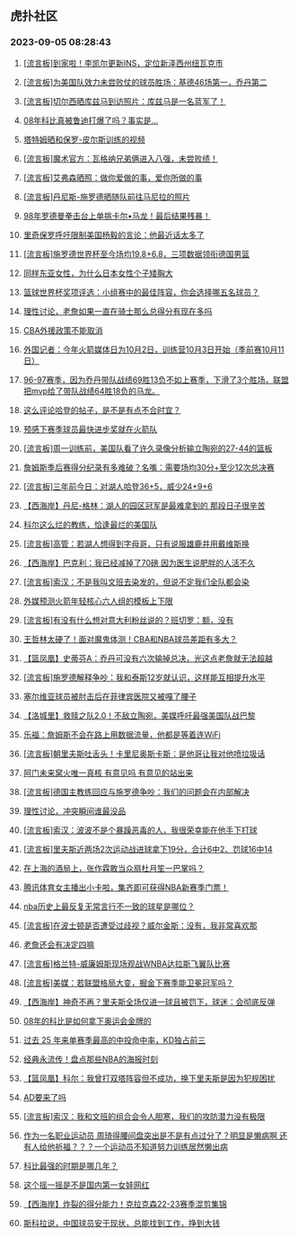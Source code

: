## 虎扑社区 
### 2023-09-05 08:28:43

1. [[流言板]到家啦！李凯尔更新INS，定位新泽西州纽瓦克市](https://bbs.hupu.com/61991399.html)

2. [[流言板]为美国队效力未尝败仗的球员胜场：基德46场第一，乔丹第二](https://bbs.hupu.com/61991348.html)

3. [[流言板]切尔西晒库兹马到访照片：库兹马是一名蓝军了！](https://bbs.hupu.com/61993565.html)

4. [08年科比真被鲁迪打爆了吗？事实是…](https://bbs.hupu.com/61992734.html)

5. [塔特姆晒和保罗-皮尔斯训练的视频](https://bbs.hupu.com/61993522.html)

6. [[流言板]魔术官方：瓦格纳兄弟俩进入八强，未尝败绩！](https://bbs.hupu.com/61993504.html)

7. [[流言板]艾弗森晒照：做你爱做的事，爱你所做的事](https://bbs.hupu.com/61993482.html)

8. [[流言板]丹尼斯-施罗德晒随队前往马尼拉的照片](https://bbs.hupu.com/61993544.html)

9. [98年罗德曼拳击台上单挑卡尔•马龙！最后结果残暴！](https://bbs.hupu.com/61993453.html)

10. [里奇保罗呼吁限制美国杨毅的言论：他最近话太多了](https://bbs.hupu.com/61993435.html)

11. [[流言板]施罗德世界杯至今场均19.8+6.8，三项数据领衔德国男篮](https://bbs.hupu.com/61991201.html)

12. [同样东亚女性，为什么日本女性个子矮胸大](https://bbs.hupu.com/61993608.html)

13. [篮球世界杯奖项评选：小组赛中的最佳阵容，你会选择哪五名球员？](https://bbs.hupu.com/61987557.html)

14. [理性讨论，老詹如果一直在骑士那么总得分有现在多吗](https://bbs.hupu.com/61993430.html)

15. [CBA外援政策不能取消](https://bbs.hupu.com/61993531.html)

16. [外国记者：今年火箭媒体日为10月2日，训练营10月3日开始（季前赛10月11日）](https://bbs.hupu.com/61993392.html)

17. [96-97赛季，因为乔丹带队战绩69胜13负不如上赛季，下滑了3个胜场，联盟把mvp给了带队战绩64胜18负的马龙。](https://bbs.hupu.com/61993567.html)

18. [这么评论哈登的帖子，是不是有点不合时宜？](https://bbs.hupu.com/61993388.html)

19. [预感下赛季球员最快进步奖就在火箭队](https://bbs.hupu.com/61993449.html)

20. [[流言板]周一训练前，美国队看了许久录像分析输立陶宛的27-44的篮板](https://bbs.hupu.com/61989493.html)

21. [詹姆斯季后赛得分纪录有多难破？名嘴：需要场均30分+至少12次总决赛](https://bbs.hupu.com/61993372.html)

22. [[流言板]三年前今日：对湖人哈登36+5，威少24+9+6](https://bbs.hupu.com/61991172.html)

23. [【西海岸】丹尼-格林：湖人的园区冠军是最难拿到的 那段日子很辛苦](https://bbs.hupu.com/61986572.html)

24. [科尔这么烂的教练，恰逢最烂的美国队](https://bbs.hupu.com/61993370.html)

25. [[流言板]高管：若湖人想得到字母哥，只有说服雄鹿并用戴维斯换](https://bbs.hupu.com/61986536.html)

26. [【西海岸】巴克利：我已经减掉了70磅 因为医生说肥胖的人活不久](https://bbs.hupu.com/61986186.html)

27. [[流言板]索汉：不是我叫文班去染发的，但说不定我们全队都会染](https://bbs.hupu.com/61989942.html)

28. [外媒预测火箭年轻核心六人组的模板上下限](https://bbs.hupu.com/61990843.html)

29. [[流言板]有没有什么想对意大利粉丝说的？班切罗：额，没有](https://bbs.hupu.com/61988632.html)

30. [王哲林太硬了！面对魔鬼体测！CBA和NBA球员差距有多大？](https://bbs.hupu.com/61990590.html)

31. [【篮凤凰】史蒂芬A：乔丹可没有六次输掉总决，光这点老詹就无法超越](https://bbs.hupu.com/61987372.html)

32. [[流言板]施罗德解释争吵：我和泰斯12岁就认识，这样能互相提升水平](https://bbs.hupu.com/61987441.html)

33. [塞尔维亚球员被肘击后在菲律宾医院又被嘎了腰子](https://bbs.hupu.com/61985673.html)

34. [【洛城里】救赎之队2.0！不敌立陶宛，美媒呼吁最强美国队战巴黎](https://bbs.hupu.com/61985342.html)

35. [乐福：詹姆斯不会在路上用数据流量，他都是等着连WiFi](https://bbs.hupu.com/61984723.html)

36. [[流言板]朝里夫斯吐舌头！卡里尼奥斯卡斯：是他哥让我对他喷垃圾话](https://bbs.hupu.com/61984847.html)

37. [阿门未来窝火唯一真核 有意见吗 有意见的站出来](https://bbs.hupu.com/61992527.html)

38. [[流言板]德国主教练回应与施罗德争吵：我们的问题会在内部解决](https://bbs.hupu.com/61987730.html)

39. [理性讨论，冲突瞬间谁最没品](https://bbs.hupu.com/61988761.html)

40. [[流言板]索汉：波波不是个暴躁恶毒的人，我很荣幸能在他手下打球](https://bbs.hupu.com/61991053.html)

41. [[流言板]里夫斯近两场2次运动战进球拿下19分，合计6中2、罚球16中14](https://bbs.hupu.com/61984198.html)

42. [在上海的酒局上，张作霖敢当众扇杜月笙一巴掌吗？](https://bbs.hupu.com/61991046.html)

43. [腾讯体育女主播出小卡啦，集齐即可获得NBA新赛季门票！](https://bbs.hupu.com/61989428.html)

44. [nba历史上最反复无常言行不一致的球星是哪位？](https://bbs.hupu.com/61993180.html)

45. [[流言板]在波士顿是否遭受过歧视？威尔金斯：没有，我非常喜欢那](https://bbs.hupu.com/61990976.html)

46. [老詹还会有决定四嘛](https://bbs.hupu.com/61993201.html)

47. [[流言板]格兰特-威廉姆斯现场观战WNBA达拉斯飞翼队比赛](https://bbs.hupu.com/61991232.html)

48. [[流言板]美媒：若联盟格局大变，掘金下赛季能卫冕冠军吗？](https://bbs.hupu.com/61989928.html)

49. [【西海岸】神奇不再？里夫斯全场仅进一球且被罚下，球迷：会彻底反弹](https://bbs.hupu.com/61984869.html)

50. [08年的科比是如何拿下奥运会金牌的](https://bbs.hupu.com/61990462.html)

51. [过去 25 年来单赛季最高的中投命中率，KD独占前三](https://bbs.hupu.com/61992663.html)

52. [经典永流传！盘点那些NBA的海报时刻](https://bbs.hupu.com/61989900.html)

53. [【篮凤凰】科尔：我曾打双塔阵容但不成功，换下里夫斯是因为犯规困扰](https://bbs.hupu.com/61986184.html)

54. [AD要来了吗](https://bbs.hupu.com/61993031.html)

55. [[流言板]索汉：我和文班的组合会令人胆寒，我们的攻防潜力没有极限](https://bbs.hupu.com/61989419.html)

56. [作为一名职业运动员  周琦得腰间盘突出是不是有点过分了？明显是懒病啊  还有人给他祈福？？？一个运动员不知道努力训练居然懒出病](https://bbs.hupu.com/61991705.html)

57. [科比最强的时期是哪几年？](https://bbs.hupu.com/61992806.html)

58. [这个摇一摇是不是国内第一女娃网红](https://bbs.hupu.com/61992952.html)

59. [【西海岸】炸裂的得分能力！克拉克森22-23赛季混剪集锦](https://bbs.hupu.com/61985420.html)

60. [斯科拉说，中国球员安于现状，总能找到工作，挣到大钱](https://bbs.hupu.com/61984136.html)

